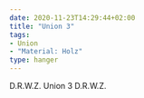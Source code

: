 ```yaml
---
date: 2020-11-23T14:29:44+02:00
title: "Union 3"
tags:
- Union
- "Material: Holz"
type: hanger
---
```

D.R.W.Z. Union 3 D.R.W.Z.
